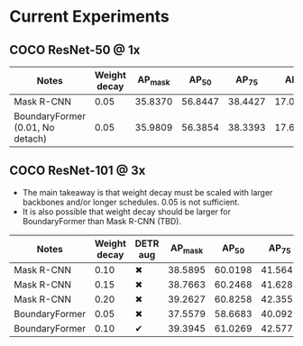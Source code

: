 # Current Experiments

## COCO ResNet-50 @ 1x

|Notes|Weight decay|AP<sub>mask</sub>|AP<sub>50</sub>|AP<sub>75</sub>|AP<sub>s</sub>|AP<sub>m</sub>|AP<sub>l</sub>|AP<sub>bbox</sub>|
|---|---|---|---|---|---|---|---|---|
|Mask R-CNN|0.05|35.8370|56.8447|38.4427|17.0811|38.2020|51.7407|38.7646|
|BoundaryFormer (0.01, No detach)|0.05|35.9809|56.3854|38.3393|17.6114|38.3080|52.6425|38.5038|


## COCO ResNet-101 @ 3x

* The main takeaway is that weight decay must be scaled with larger
  backbones and/or longer schedules. 0.05 is not sufficient.
* It is also possible that weight decay should be larger for
  BoundaryFormer than Mask R-CNN (TBD).

|Notes|Weight decay|DETR aug|AP<sub>mask</sub>|AP<sub>50</sub>|AP<sub>75</sub>|AP<sub>s</sub>|AP<sub>m</sub>|AP<sub>l</sub>|AP<sub>bbox</sub>|
|---|---|---|---|---|---|---|---|---|---|
|Mask R-CNN|0.10|✖|38.5895|60.0198|41.5645|19.2262|40.9211|55.7962|42.3495|
|Mask R-CNN|0.15|✖|38.7663|60.2468|41.6288|19.1839|41.3015|55.6481|42.5476|
|Mask R-CNN|0.20|✖|39.2627|60.8258|42.3553|19.5025|41.7188|55.9546|43.1227|
|BoundaryFormer|0.05|✖|37.5579|58.6683|40.0921|18.8434|39.4459|54.3999|40.8340|
|BoundaryFormer|0.10|✔|39.3945|61.0269|42.5773|19.5278|41.8965|56.9687|43.1426|
